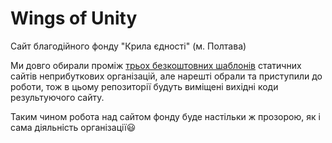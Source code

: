 # Wings of Unity

Сайт благодійного фонду "Крила єдності" (м. Полтава)

Ми довго обирали проміж [трьох безкоштовних шаблонів](https://github.com/liketaurus/CharityTemplates) статичних сайтів неприбуткових організацій, але нарешті обрали та приступили до роботи, тож в цьому репозиторії будуть виміщені вихідні коди результуючого сайту. 

Таким чином робота над сайтом фонду буде настільки ж прозорою, як і сама діяльність організації:smiley:

